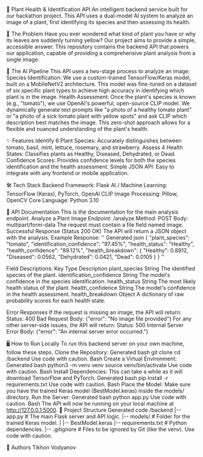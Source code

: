 🌱 Plant Health & Identification API
An intelligent backend service built for our hackathon project. This API uses a dual-model AI system to analyze an image of a plant, first identifying its species and then assessing its health.

🚀 The Problem
Have you ever wondered what kind of plant you have or why its leaves are suddenly turning yellow? Our project aims to provide a simple, accessible answer. This repository contains the backend API that powers our application, capable of providing a comprehensive plant analysis from a single image.

🧠 The AI Pipeline
This API uses a two-stage process to analyze an image:
Species Identification: We use a custom-trained TensorFlow/Keras model, built on a MobileNetV2 architecture. This model was fine-tuned on a dataset of six specific plant types to achieve high accuracy in identifying which plant is in the image.
Health Assessment: Once the plant's species is known (e.g., "tomato"), we use OpenAI's powerful, open-source CLIP model. We dynamically generate text prompts like "a photo of a healthy tomato plant" or "a photo of a sick tomato plant with yellow spots" and ask CLIP which description best matches the image. This zero-shot approach allows for a flexible and nuanced understanding of the plant's health.

✨ Features
Identify 6 Plant Species: Accurately distinguishes between tomato, basil, mint, lettuce, rosemary, and strawberry.
Assess 4 Health States: Classifies plants as Healthy, Diseased, Dehydrated, or Dead.
Confidence Scores: Provides confidence levels for both the species identification and the health assessment.
Simple JSON API: Easy to integrate with any frontend or mobile application.

🛠️ Tech Stack
Backend Framework: Flask
AI / Machine Learning: TensorFlow (Keras), PyTorch, OpenAI CLIP
Image Processing: Pillow, OpenCV
Core Language: Python 3.10

🔌 API Documentation
This is the documentation for the main analysis endpoint.
Analyze a Plant Image
Endpoint: /analyze
Method: POST
Body: multipart/form-data
The request must contain a file field named image.
Successful Response (Status 200 OK)
The API will return a JSON object with the analysis.
Example Response:
''
Generated json
{
  "plant_species": "tomato",
  "identification_confidence": "97.45%",
  "health_status": "Healthy",
  "health_confidence": "89.12%",
  "health_breakdown": {
    "Healthy": 0.8912,
    "Diseased": 0.0562,
    "Dehydrated": 0.0421,
    "Dead": 0.0105
  }
}
''

Field Descriptions:
Key	Type	Description
plant_species	String	The identified species of the plant.
identification_confidence	String	The model's confidence in the species identification.
health_status	String	The most likely health status of the plant.
health_confidence	String	The model's confidence in the health assessment.
health_breakdown	Object	A dictionary of raw probability scores for each health state.

Error Responses
If the request is missing an image, the API will return:
Status: 400 Bad Request
Body: {"error": "No image file provided"}
For any other server-side issues, the API will return:
Status: 500 Internal Server Error
Body: {"error": "An internal server error occurred."}

🖥️ How to Run Locally
To run this backend server on your own machine, follow these steps.
Clone the Repository:
Generated bash
git clone <repository-url>
cd <repository-name>/backend
Use code with caution.
Bash
Create a Virtual Environment:
Generated bash
python3 -m venv venv
source venv/bin/activate
Use code with caution.
Bash
Install Dependencies:
This can take a while as it will download TensorFlow and PyTorch.
Generated bash
pip install -r requirements.txt
Use code with caution.
Bash
Place the Model:
Make sure you have the trained Keras model (BestModel.keras) inside the models/ directory.
Run the Server:
Generated bash
python app.py
Use code with caution.
Bash
The API will now be running on your local machine at http://127.0.0.1:5000.
📁 Project Structure
Generated code
/backend
|-- app.py             # The main Flask server and API logic.
|-- models/            # Folder for the trained Keras model.
|   |-- BestModel.keras
|-- requirements.txt   # Python dependencies.
|-- .gitignore         # Files to be ignored by Git (like the venv).
Use code with caution.

👥 Authors
Tikhon Vodyanov

